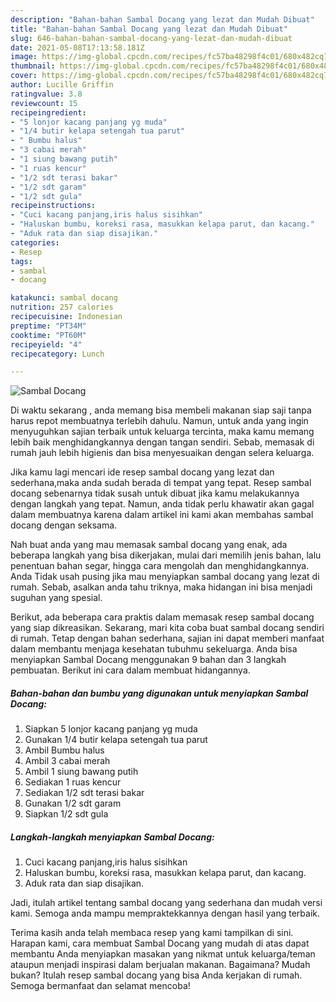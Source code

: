 ```yaml
---
description: "Bahan-bahan Sambal Docang yang lezat dan Mudah Dibuat"
title: "Bahan-bahan Sambal Docang yang lezat dan Mudah Dibuat"
slug: 646-bahan-bahan-sambal-docang-yang-lezat-dan-mudah-dibuat
date: 2021-05-08T17:13:58.181Z
image: https://img-global.cpcdn.com/recipes/fc57ba48298f4c01/680x482cq70/sambal-docang-foto-resep-utama.jpg
thumbnail: https://img-global.cpcdn.com/recipes/fc57ba48298f4c01/680x482cq70/sambal-docang-foto-resep-utama.jpg
cover: https://img-global.cpcdn.com/recipes/fc57ba48298f4c01/680x482cq70/sambal-docang-foto-resep-utama.jpg
author: Lucille Griffin
ratingvalue: 3.8
reviewcount: 15
recipeingredient:
- "5 lonjor kacang panjang yg muda"
- "1/4 butir kelapa setengah tua parut"
- " Bumbu halus"
- "3 cabai merah"
- "1 siung bawang putih"
- "1 ruas kencur"
- "1/2 sdt terasi bakar"
- "1/2 sdt garam"
- "1/2 sdt gula"
recipeinstructions:
- "Cuci kacang panjang,iris halus sisihkan"
- "Haluskan bumbu, koreksi rasa, masukkan kelapa parut, dan kacang."
- "Aduk rata dan siap disajikan."
categories:
- Resep
tags:
- sambal
- docang

katakunci: sambal docang 
nutrition: 257 calories
recipecuisine: Indonesian
preptime: "PT34M"
cooktime: "PT60M"
recipeyield: "4"
recipecategory: Lunch

---
```



![Sambal Docang](https://img-global.cpcdn.com/recipes/fc57ba48298f4c01/680x482cq70/sambal-docang-foto-resep-utama.jpg)

Di waktu  sekarang , anda memang bisa membeli makanan siap saji tanpa harus repot membuatnya terlebih dahulu. Namun, untuk anda yang ingin menyuguhkan sajian terbaik untuk keluarga tercinta, maka kamu memang lebih baik menghidangkannya dengan tangan sendiri. Sebab, memasak di rumah jauh lebih higienis dan bisa menyesuaikan dengan selera keluarga.

Jika kamu lagi mencari ide resep sambal docang yang lezat dan sederhana,maka anda sudah berada di tempat yang tepat. Resep sambal docang  sebenarnya tidak susah untuk dibuat jika kamu melakukannya dengan langkah yang tepat. Namun, anda tidak perlu khawatir akan gagal dalam membuatnya 
karena dalam artikel ini kami akan membahas sambal docang dengan seksama.  



Nah buat anda yang mau memasak sambal docang yang enak, ada beberapa langkah yang bisa dikerjakan, mulai dari memilih jenis bahan, lalu penentuan bahan segar, hingga cara mengolah dan menghidangkannya. Anda Tidak usah pusing jika mau menyiapkan sambal docang yang lezat di rumah. Sebab, asalkan anda  tahu triknya, maka hidangan ini bisa menjadi suguhan yang spesial.

Berikut, ada beberapa cara praktis  dalam memasak resep sambal docang yang siap dikreasikan. Sekarang, mari kita coba buat sambal docang sendiri di rumah. Tetap dengan bahan sederhana, sajian ini dapat memberi manfaat dalam membantu menjaga kesehatan tubuhmu sekeluarga. Anda bisa menyiapkan Sambal Docang menggunakan 9 bahan dan 3 langkah pembuatan. Berikut ini cara dalam membuat hidangannya.

<!--inarticleads1-->

##### Bahan-bahan dan bumbu yang digunakan untuk menyiapkan Sambal Docang:

1. Siapkan 5 lonjor kacang panjang yg muda
1. Gunakan 1/4 butir kelapa setengah tua parut
1. Ambil  Bumbu halus
1. Ambil 3 cabai merah
1. Ambil 1 siung bawang putih
1. Sediakan 1 ruas kencur
1. Sediakan 1/2 sdt terasi bakar
1. Gunakan 1/2 sdt garam
1. Siapkan 1/2 sdt gula




<!--inarticleads2-->

##### Langkah-langkah menyiapkan Sambal Docang:

1. Cuci kacang panjang,iris halus sisihkan
1. Haluskan bumbu, koreksi rasa, masukkan kelapa parut, dan kacang.
1. Aduk rata dan siap disajikan.




Jadi, itulah artikel tentang  sambal docang  yang sederhana dan mudah versi kami. Semoga anda mampu mempraktekkannya dengan hasil yang terbaik. 

Terima kasih anda telah membaca resep yang kami tampilkan di sini. Harapan kami, cara membuat  Sambal Docang yang mudah di atas dapat membantu Anda menyiapkan masakan yang nikmat untuk keluarga/teman ataupun menjadi inspirasi dalam berjualan makanan. Bagaimana? Mudah bukan? Itulah resep sambal docang yang bisa Anda kerjakan di rumah. Semoga bermanfaat dan selamat mencoba!

